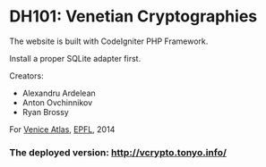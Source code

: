 DH101: Venetian Cryptographies
===============

The website is built with CodeIgniter PHP Framework.

Install a proper SQLite adapter first.

Creators:

  * Alexandru Ardelean
  * Anton Ovchinnikov
  * Ryan Brossy

For [Venice Atlas](http://veniceatlas.epfl.ch/), [EPFL](http://epfl.ch), 2014

### The deployed version: http://vcrypto.tonyo.info/
